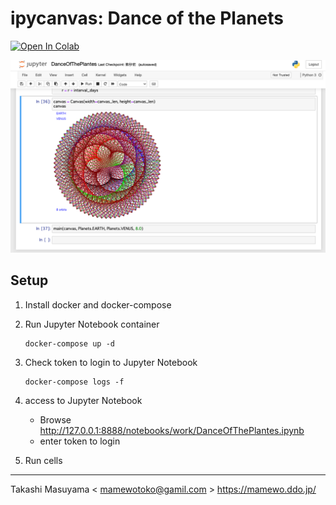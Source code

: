 ipycanvas: Dance of the Planets
======================================

[![Open In Colab](https://colab.research.google.com/assets/colab-badge.svg)](https://colab.research.google.com/github/mamewotoko/dance_of_the_planets/blob/master/ipycanvas/DanceOfThePlanets.ipynb)

![](./image/ipy_dance.png)

Setup
---------
1. Install docker and docker-compose
2. Run Jupyter Notebook container

    ```
    docker-compose up -d
    ```
3. Check token to login to Jupyter Notebook

    ```
    docker-compose logs -f
    ```
2. access to Jupyter Notebook
   * Browse <http://127.0.0.1:8888/notebooks/work/DanceOfThePlantes.ipynb>
   * enter token to login
3. Run cells

--------
Takashi Masuyama < mamewotoko@gamil.com >
https://mamewo.ddo.jp/
